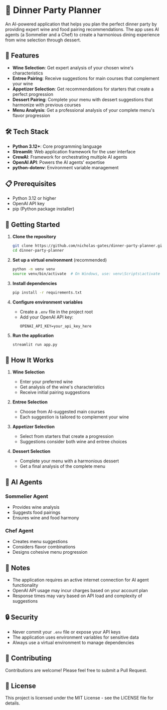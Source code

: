 # 🍷 Dinner Party Planner

An AI-powered application that helps you plan the perfect dinner party by providing expert wine and food pairing recommendations. The app uses AI agents (a Sommelier and a Chef) to create a harmonious dining experience from wine selection through dessert.

## 🌟 Features

- **Wine Selection**: Get expert analysis of your chosen wine's characteristics
- **Entree Pairing**: Receive suggestions for main courses that complement your wine
- **Appetizer Selection**: Get recommendations for starters that create a perfect progression
- **Dessert Pairing**: Complete your menu with dessert suggestions that harmonize with previous courses
- **Menu Analysis**: Get a professional analysis of your complete menu's flavor progression

## 🛠 Tech Stack

- **Python 3.12+**: Core programming language
- **Streamlit**: Web application framework for the user interface
- **CrewAI**: Framework for orchestrating multiple AI agents
- **OpenAI API**: Powers the AI agents' expertise
- **python-dotenv**: Environment variable management

## 📋 Prerequisites

- Python 3.12 or higher
- OpenAI API key
- pip (Python package installer)

## 🚀 Getting Started

1. **Clone the repository**
   ```bash
   git clone https://github.com/nicholas-gates/dinner-party-planner.git
   cd dinner-party-planner
   ```

2. **Set up a virtual environment** (recommended)
   ```bash
   python -m venv venv
   source venv/bin/activate  # On Windows, use: venv\Scripts\activate
   ```

3. **Install dependencies**
   ```bash
   pip install -r requirements.txt
   ```

4. **Configure environment variables**
   - Create a `.env` file in the project root
   - Add your OpenAI API key:
     ```
     OPENAI_API_KEY=your_api_key_here
     ```

5. **Run the application**
   ```bash
   streamlit run app.py
   ```

## 🎯 How It Works

1. **Wine Selection**
   - Enter your preferred wine
   - Get analysis of the wine's characteristics
   - Receive initial pairing suggestions

2. **Entree Selection**
   - Choose from AI-suggested main courses
   - Each suggestion is tailored to complement your wine

3. **Appetizer Selection**
   - Select from starters that create a progression
   - Suggestions consider both wine and entree choices

4. **Dessert Selection**
   - Complete your menu with a harmonious dessert
   - Get a final analysis of the complete menu

## 🤖 AI Agents

### Sommelier Agent
- Provides wine analysis
- Suggests food pairings
- Ensures wine and food harmony

### Chef Agent
- Creates menu suggestions
- Considers flavor combinations
- Designs cohesive menu progression

## 📝 Notes

- The application requires an active internet connection for AI agent functionality
- OpenAI API usage may incur charges based on your account plan
- Response times may vary based on API load and complexity of suggestions

## 🔒 Security

- Never commit your `.env` file or expose your API keys
- The application uses environment variables for sensitive data
- Always use a virtual environment to manage dependencies

## 🤝 Contributing

Contributions are welcome! Please feel free to submit a Pull Request.

## 📄 License

This project is licensed under the MIT License - see the LICENSE file for details.

